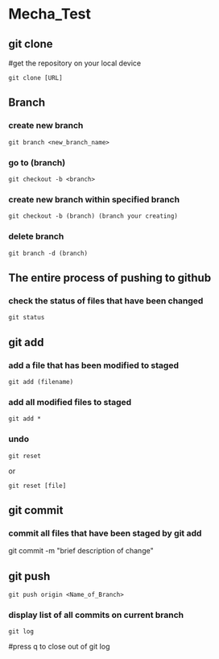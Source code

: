 # Mecha_Test


## git clone
#get the repository on your local device

```
git clone [URL]
```

## Branch

### create new branch

```
git branch <new_branch_name>
```

### go to (branch)

```
git checkout -b <branch>
```

### create new branch within specified branch

```
git checkout -b (branch) (branch your creating)
```

### delete branch

```
git branch -d (branch)
```


## The entire process of pushing to github

### check the status of files that have been changed

```
git status
```
## git add
### add a file that has been modified to staged
```
git add (filename)
```

### add all modified files to staged

```
git add *
```

### undo

```
git reset
```

or

```
git reset [file]
```
## git commit
### commit all files that have been staged by git add

git commit -m "brief description of change"

## git push

```
git push origin <Name_of_Branch>
```

### display list of all commits on current branch

```
git log
```

#press q to close out of git log
